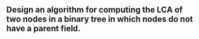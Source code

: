 ## Design an algorithm for computing the LCA of two nodes in a binary tree in which nodes do not have a parent field.